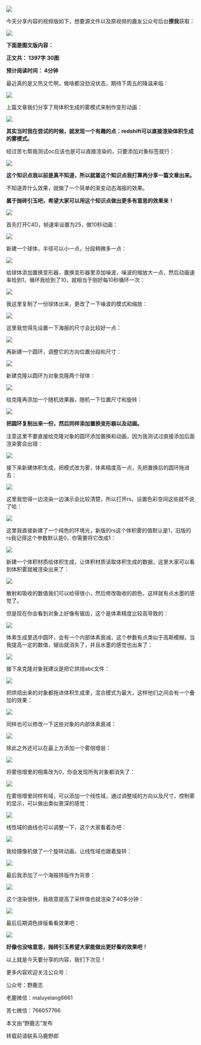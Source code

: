 ![](https://pic2.zhimg.com/v2-fff7734d018d105c5ef302e7b4281d65_r.jpg)

今天分享内容的视频版如下，想要源文件以及原视频的鹿友公众号后台**撩我**获取：

[![](https://pica.zhimg.com/v2-127c32d74acbe4b58077423074ab9d70.png)](https://link.zhihu.com/?target=https%3A//www.zhihu.com/video/1541832486559965184)

**下面是图文版内容：**

**正文共： 1397字 30图**

**预计阅读时间： 4分钟**

最近真的是又热又忙啊，做啥都没劲没状态，期待下周五的降温来临：

![](https://pic2.zhimg.com/v2-fa75cabb7472aa14b9debe3a40c7bd61_r.jpg)

上篇文章我们分享了用体积生成的雾模式来制作变形动画：

![](https://pic1.zhimg.com/v2-4b2e0d192365254c4ac6b7248f927c24_r.jpg)

**其实当时我在尝试的时候，就发现一个有趣的点：redshift可以直接渲染体积生成的雾模式。**

经过苦七帮我测试oc应该也是可以直接渲染的，只要添加对象标签就行：

![](https://pic2.zhimg.com/v2-7905a4087ab7ee164708bfbf26c0421d_r.jpg)

**这个知识点我以前是真不知道，所以就着这个知识点我打算再分享一篇文章出来。**

不知道弄什么效果，就做了一个简单的渐变动态海报的效果。

**属于抛砖引玉吧，希望大家可以用这个知识点做出更多有意思的效果来！**

![](https://pic2.zhimg.com/v2-29972d51c8ff091e19931910625efd1d_r.jpg)

首先打开C4D，帧速率设置为25，做10秒动画：

![](https://pic3.zhimg.com/v2-eb45927a5ca0c5fa5577d04fbd496982_r.jpg)

新建一个球体，半径可以小一点，分段稍微多一点：

![](https://pic4.zhimg.com/v2-994b37e3031a4b8428a28b77c2ae93ff_r.jpg)

给球体添加置换变形器，置换变形器里添加噪波，噪波的缩放大一点，然后动画速率给到1，循环我给到了10，就相当于刚好每10秒循环一次：

![](https://pic3.zhimg.com/v2-b0c15f5ca9b242b35cfc3f42a9427b3e_r.jpg)

我这里复制了一份球体出来，更改了一下噪波的模式和缩放：

![](https://pic2.zhimg.com/v2-c8886401f22bf1e2ed9339f632369591_r.jpg)

这里我觉得先设置一下海报的尺寸会比较好一点：

![](https://pic4.zhimg.com/v2-3a504ff857df0d9b91dba6e7e894ced7_r.jpg)

再新建一个圆环，调整它的方向位置分段和尺寸：

![](https://pic1.zhimg.com/v2-cf04f6e5f5bb2861eb48ec648bb238f0_r.jpg)

新建克隆以圆环为对象克隆两个球体：

![](https://pic3.zhimg.com/v2-84aaade85e1f4dcf55b6dcee1f3b8e0a_r.jpg)

给克隆再添加一个随机效果器，随机一下位置尺寸和旋转：

![](https://pic2.zhimg.com/v2-c51ba4cc1a8030a301303b8078e5da5d_r.jpg)

**把圆环复制出来一份，然后同样添加置换变形器以及动画。**

注意这里不要直接给克隆对象的圆环添加置换和动画，因为我测试过直接添加后面渲染雾会出错：

![](https://pic2.zhimg.com/v2-a44a98056996efea4404c7372e3dd6d1_r.jpg)

接下来新建体积生成，把模式改为雾，体素精度高一点，先把置换后的圆环拖进去：

![](https://pic2.zhimg.com/v2-41174e520d85649a4413558073a0be6d_r.jpg)

这里我觉得一边渲染一边演示会比较清楚，所以打开rs，设置色彩空间这些就不说了哈：

![](https://pic3.zhimg.com/v2-ade9bd233beaa85b014a1b5a3bbbfc7e_r.jpg)

这里我直接新建了一个纯色的环境光，新版的rs这个体积雾的值默认是1，旧版的rs我记得这个参数默认是0，你需要将它改成1：

![](https://pic4.zhimg.com/v2-7afad6164e688b5b10040eb549f247bb_r.jpg)

新建一个体积材质给体积生成，让体积材质读取体积生成的数据，这里大家可以看到体积雾就被渲染出来了：

![](https://pic2.zhimg.com/v2-3859c9ec7a6afb4aa66a23541a985e81_r.jpg)

散射和吸收的数值我们可以给得很小，然后修改吸收的颜色，这样就有点水墨的感觉了。

但是现在你会看到对象上好像有锯齿，这个是体素精度比较高导致的：

![](https://pic3.zhimg.com/v2-a9e3d3eaa15258efe422de1faa69644e_r.jpg)

体素生成里选中圆环，会有一个内部体素衰减，这个参数有点类似于高斯模糊，当我提高一定的数值，锯齿就消失了，并且水墨的感觉也出来了：

![](https://pic3.zhimg.com/v2-ca3369a95714afe98bda822cdb738752_r.jpg)

接下来克隆对象我建议是把它烘焙abc文件：

![](https://pic1.zhimg.com/v2-7860c471a67dcd024da741f721b43e14_r.jpg)

把烘焙出来的对象都拖进体积生成里，混合模式为最大，这样他们之间会有一个叠加的效果：

![](https://pic1.zhimg.com/v2-d2ef81ac6d538cd3d036f59ee01d687c_r.jpg)

同样也可以修改一下这些对象的内部体素衰减：

![](https://pic4.zhimg.com/v2-021d2ef4ff0e4ef6123d779f7807096f_r.jpg)

除此之外还可以在最上方添加一个雾倍增层：

![](https://pic1.zhimg.com/v2-dd3296d3f2e25764d9f42d2b7c2a6098_r.jpg)

将雾倍增里的相乘改为0，你会发现所有对象都消失了：

![](https://pic1.zhimg.com/v2-ed43c7cd77d2c8e38621a2d4899da998_r.jpg)

在雾倍增里同样有域，可以添加一个线性域，通过调整域的方向以及尺寸，控制雾的显示，可以做出类似景深的感觉：

![](https://pic2.zhimg.com/v2-65bef26e686318524fdd7d6371acdccd_r.jpg)

线性域的曲线也可以调整一下，这个大家看着办吧：

![](https://pic1.zhimg.com/v2-cd47c445b13e4b8e9a94b9ac8ef27b00_r.jpg)

我给摄像机做了一个旋转动画，让线性域也跟着旋转：

![](https://pic1.zhimg.com/v2-08225f2cea58b766e20c854f26955af0_r.jpg)

最后我添加了一个海报排版作为背景：

![](https://pic4.zhimg.com/v2-9fbf4d7bfbc5c73fcd20bf4449761fc7_r.jpg)

这个渲染很快，我故意提高了采样值也就渲染了40多分钟：

![](https://pic1.zhimg.com/v2-2b1658ee6ac2c6a70d93513b9fc060b0_r.jpg)

最后后期调色排版看看效果吧：

[![](https://pica.zhimg.com/v2-136add6fe0b827e0cd9723568c1cf29d.jpg?source=382ee89a)](https://link.zhihu.com/?target=https%3A//www.zhihu.com/video/1541833247751512064)

**好像也没啥意思，抛砖引玉希望大家能做出更好看的效果吧！**

以上就是今天要分享的内容，我们下次见！

更多内容欢迎关注公众号：

公众号：野鹿志

老鹿微信：maluyelang6661

苦七微信：766057766

本文由“野鹿志”发布

转载前请联系马鹿野郎